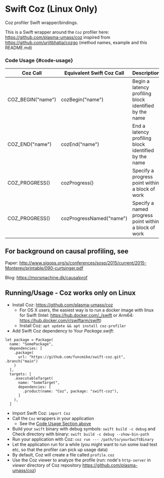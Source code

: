 # Swift Coz (Linux Only)

Coz profiler Swift wrapper/bindings.

This is a Swift wrapper around the `Coz` profiler here: https://github.com/plasma-umass/coz inspired from https://github.com/urjitbhatia/cozgo (method names, example and this README.md)


### Code Usage {#code-usage}

| Coz Call      | Equivalent Swift Coz Call | Description |
| ----------- | -----------   | ----------- | 
| COZ_BEGIN("name")   | cozBegin("name")   | Begin a latency profiling block identified by the name |
| COZ_END("name")     | cozEnd("name")     | End a latency profiling block identified by the name|
| COZ_PROGRESS()     | cozProgress()     | Specify a progress point within a block of work|
| COZ_PROGRESS()     | cozProgressNamed("name")     | Specify a named progress point within a block of work|

## For background on causal profiling, see

Paper: http://www.sigops.org/s/conferences/sosp/2015/current/2015-Monterey/printable/090-curtsinger.pdf

Blog: https://morsmachine.dk/causalprof

## Running/Usage - Coz works only on Linux

- Install Coz: https://github.com/plasma-umass/coz
    - For OS X users, the easiest way is to run a docker image with linux for Swift (Intel: https://hub.docker.com/_/swift or Arm64: https://hub.docker.com/r/swiftarm/swift)
    - Install Coz: `apt update && apt install coz-profiler`
- Add Swift Coz dependency to Your *Package.swift*:
```
let package = Package(
  name: "SomePackage",
  dependencies: [
    .package(
      url: "https://github.com/funcmike/swift-coz.git", .branch("main")
    )
  ],
  targets: [
    .executableTarget(
      name: "SomeTarget",
      dependencies: [
        .product(name: "Coz", package: "swift-coz"),
      ]
    ),
  ]
```
- Import Swift Coz: `import Coz`
- Call the `Coz` wrappers in your application
    - See the [Code Usage Section above](#code-usage)
- Build your `swift` binary with debug symbols: `swift build -c debug` and
    Check directory with binary: `swift build -c debug --show-bin-path`
- Run your application with Coz: `coz run --- /path/to/yourSwiftBinary`
- Let the application run for a while (you might want to run some load test etc, so that the profiler can pick up usage
  data)
- By default, Coz will create a file called `profile.coz`
- Use the Coz viewer to analyze the profile (run: node's `http-server` in *viewer* directory of Coz repository https://github.com/plasma-umass/coz)
